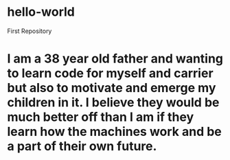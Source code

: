 # hello-world
First Repository
# I am a 38 year old father and wanting to learn code for myself and carrier but also to motivate and emerge my children in it. I believe they would be much better off than I am if they learn how the machines work and be a part of their own future.

